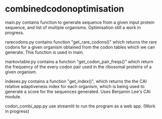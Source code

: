 # combinedcodonoptimisation

main.py contains function to generate sequence from a given input protein sequence, and list of multiple organisms. Optimisation still a work in progress.

rarecodons.py contains function "get_rare_codons()" which returns the rare codons for a given organism obtained from the codon tables which we can generate. This function is used in main.

markovtable.py contains a function "get_codon_pair_freqs()" which return the frequency of the every codon pair used
in the ribosomal proteins of a given organism.

indexes.py contains a function "get_index()", which returns the the CAI relative adaptiveness index for each organism, which is being used to
generate a score for the sequences generated. Uses Benjamin Lee's CAI module.

codon_combi_app.py use streamlit to run the program as a web app. (Work in progress)
